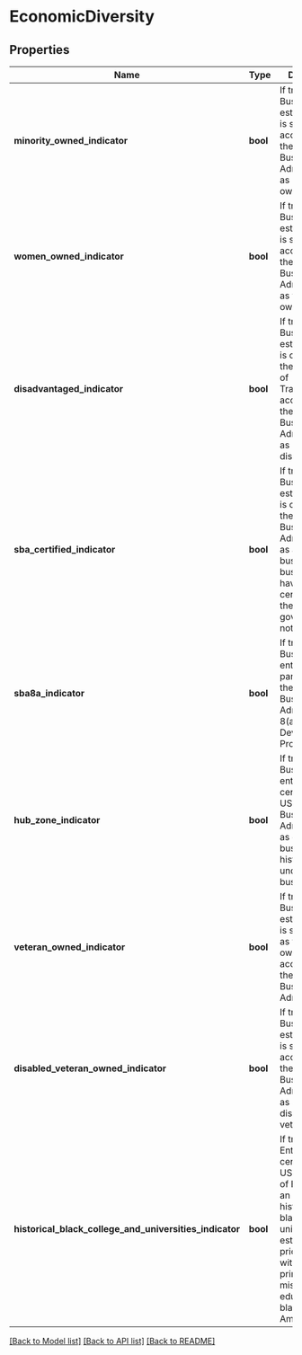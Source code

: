 # EconomicDiversity

## Properties
Name | Type | Description | Notes
------------ | ------------- | ------------- | -------------
**minority_owned_indicator** | **bool** | If true, the Business establishment is self-certified according to the US Small Business Administration as minority-owned | [optional] 
**women_owned_indicator** | **bool** | If true, the Business establishment is self-certified according to the US Small Business Administration as women-owned | [optional] 
**disadvantaged_indicator** | **bool** | If true, the Business establishment is certified by the Department of Transportation according to the US Small Business Administration as disadvantaged | [optional] 
**sba_certified_indicator** | **bool** | If true, the Business establishment is certified by the US Small Business Administration as a small-business. Small businesses that have not certified with the US government are not flagged | [optional] 
**sba8a_indicator** | **bool** | If true, the Business enterprise participates in the Small Business Administration’s 8(a) Business Development Program | [optional] 
**hub_zone_indicator** | **bool** | If true, the Business enterprise is certified by the US Small Business Administration as doing business in an historically underutilized business zone | [optional] 
**veteran_owned_indicator** | **bool** | If true, the Business establishment is self-certified as veteran-owned according to the US Small Business Administration | [optional] 
**disabled_veteran_owned_indicator** | **bool** | If true, the Business establishment is self-certified according to the US Small Business Administration as service-disabled veteran-owned | [optional] 
**historical_black_college_and_universities_indicator** | **bool** | If true, the Entity is certified by the US Department of Education as an accredited historically black college or university, established prior to 1964, with the principal mission of educating black Americans | [optional] 

[[Back to Model list]](../README.md#documentation-for-models) [[Back to API list]](../README.md#documentation-for-api-endpoints) [[Back to README]](../README.md)


